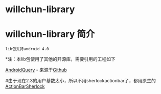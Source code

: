 willchun-library
================
# **willchun-library 简介** #
	lib包支持android 4.0

*注：本lib包使用了其他的开源库，需要引用的工程如下
 
 [AndroidQuery](https://github.com/androidquery/androidquery) - 来源于[Github](https://github.com/androidquery/androidquery)<br>
 
 #由于现在2.3的用户基数太小，所以不用sherlockactionbar了，都用原生的  
 [ActionBarSherlock](https://github.com/willchun/actionbarsherlock_library)
